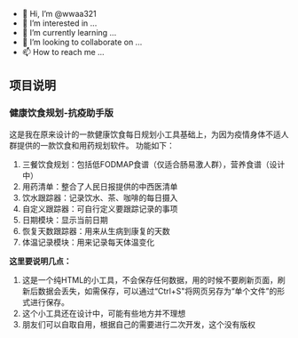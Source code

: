 - 👋 Hi, I’m @wwaa321
- 👀 I’m interested in ...
- 🌱 I’m currently learning ...
- 💞️ I’m looking to collaborate on ...
- 📫 How to reach me ...

<!---
wwaa321/wwaa321 is a ✨ special ✨ repository because its `README.md` (this file) appears on your GitHub profile.
You can click the Preview link to take a look at your changes.
--->

## 项目说明 ##
### 健康饮食规划-抗疫助手版 ###
这是我在原来设计的一款健康饮食每日规划小工具基础上，为因为疫情身体不适人群提供的一款饮食和用药规划软件。
功能如下：
1. 三餐饮食规划：包括低FODMAP食谱（仅适合肠易激人群），营养食谱（设计中）
2. 用药清单：整合了人民日报提供的中西医清单
3. 饮水跟踪器：记录饮水、茶、咖啡的每日摄入
4. 自定义跟踪器：可自行定义要跟踪记录的事项
5. 日期模块：显示当前日期
6. 恢复天数跟踪器：用来从生病到康复的天数
7. 体温记录模块：用来记录每天体温变化

**这里要说明几点：**
1. 这是一个纯HTML的小工具，不会保存任何数据，用的时候不要刷新页面，刷新后数据会丢失，如需保存，可以通过“Ctrl+S"将网页另存为“单个文件”的形式进行保存。
2. 这个小工具还在设计中，可能有些地方并不理想
3. 朋友们可以自取自用，根据自己的需要进行二次开发，这个没有版权
